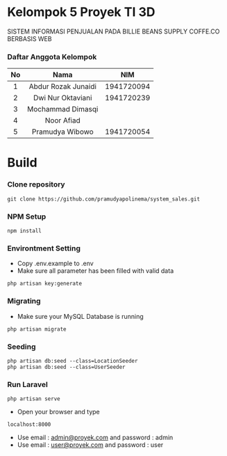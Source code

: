 Kelompok 5 Proyek TI 3D
===

SISTEM INFORMASI  PENJUALAN PADA BILLIE BEANS SUPPLY COFFE.CO BERBASIS WEB

### Daftar Anggota Kelompok

| No |         Nama        |     NIM    |
|:--:|:-------------------:|:----------:|
|  1 | Abdur Rozak Junaidi | 1941720094 |
|  2 | Dwi Nur Oktaviani   | 1941720239 |
|  3 | Mochammad Dimasqi   |            |
|  4 | Noor Afiad          |            |
|  5 | Pramudya Wibowo     | 1941720054 |

Build
=====
### Clone repository
```
git clone https://github.com/pramudyapolinema/system_sales.git
```
### NPM Setup
```
npm install
```
### Environtment Setting
* Copy .env.example to .env
* Make sure all parameter has been filled with valid data
```
php artisan key:generate
```
### Migrating
* Make sure your MySQL Database is running
```
php artisan migrate
```
### Seeding
```
php artisan db:seed --class=LocationSeeder
php artisan db:seed --class=UserSeeder
```
### Run Laravel
```
php artisan serve
```
* Open your browser and type
```
localhost:8000
```
* Use email : admin@proyek.com and password : admin
* Use email : user@proyek.com and password : user
